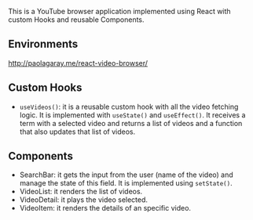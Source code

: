 This is a YouTube browser application implemented using React with custom Hooks and reusable Components.

## Environments
http://paolagaray.me/react-video-browser/

##  Custom Hooks
- `useVideos()`: it is a reusable custom hook with all the video fetching logic. It is implemented with `useState()` and `useEffect()`. It receives a term with a selected video and returns a list of videos and a function that also updates that list of videos.

## Components
- SearchBar: it gets the input from the user (name of the video) and manage the state of this field. It is implemented using `setState()`.
- VideoList: it renders the list of videos. 
- VideoDetail: it plays the video selected. 
- VideoItem: it renders the details of an specific video.
